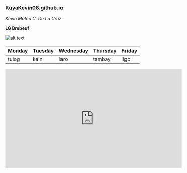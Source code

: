 ### KuyaKevin08.github.io
*Kevin Mateo C. De La Cruz*

**LG Brebeuf**

![alt text](https://user-images.githubusercontent.com/122419118/212209537-125d9d39-0e0b-460a-ad54-f336900a5a53.png)

| Monday | Tuesday | Wednesday | Thursday | Friday |
|--------|---------|-----------|----------|--------|
|  tulog |  kain   |   laro    |  tambay  |  ligo  |



<iframe width="560" height="315" src="https://www.youtube.com/embed/uP_iLS38Tdo" title="YouTube video player" frameborder="0" allow="accelerometer; autoplay; clipboard-write; encrypted-media; gyroscope; picture-in-picture; web-share" allowfullscreen></iframe>
